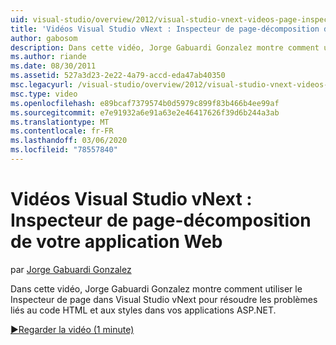 ```yaml
---
uid: visual-studio/overview/2012/visual-studio-vnext-videos-page-inspector-decomposing-your-web-application
title: 'Vidéos Visual Studio vNext : Inspecteur de page-décomposition de votre application Web | Microsoft Docs'
author: gabosom
description: Dans cette vidéo, Jorge Gabuardi Gonzalez montre comment utiliser le Inspecteur de page dans Visual Studio vNext pour résoudre les problèmes liés au code HTML et aux styles dans votre application ASP.NET...
ms.author: riande
ms.date: 08/30/2011
ms.assetid: 527a3d23-2e22-4a79-accd-eda47ab40350
msc.legacyurl: /visual-studio/overview/2012/visual-studio-vnext-videos-page-inspector-decomposing-your-web-application
msc.type: video
ms.openlocfilehash: e89bcaf7379574b0d5979c899f83b466b4ee99af
ms.sourcegitcommit: e7e91932a6e91a63e2e46417626f39d6b244a3ab
ms.translationtype: MT
ms.contentlocale: fr-FR
ms.lasthandoff: 03/06/2020
ms.locfileid: "78557840"
---
```

# <a name="visual-studio-vnext-videos-page-inspector---decomposing-your-web-application"></a>Vidéos Visual Studio vNext : Inspecteur de page-décomposition de votre application Web

par [Jorge Gabuardi Gonzalez](https://github.com/gabosom)

Dans cette vidéo, Jorge Gabuardi Gonzalez montre comment utiliser le Inspecteur de page dans Visual Studio vNext pour résoudre les problèmes liés au code HTML et aux styles dans vos applications ASP.NET.

[&#9654;Regarder la vidéo (1 minute)](https://channel9.msdn.com/Blogs/ASP-NET-Site-Videos/visual-studio-vnext-videos-page-inspector-decomposing-your-web-application)
